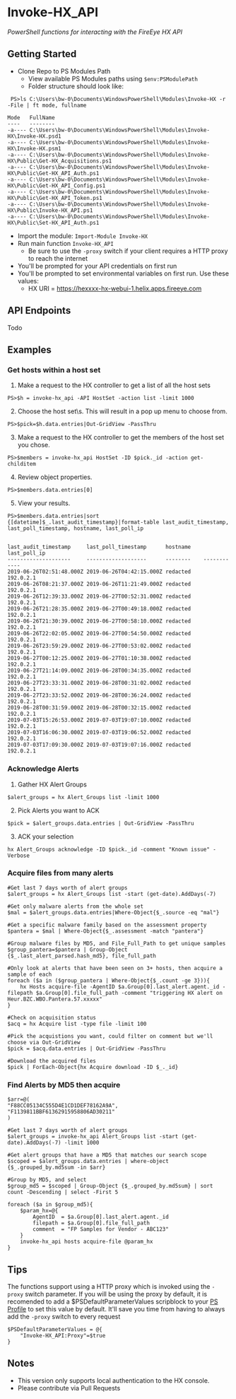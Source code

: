 # Invoke-HX_API
*PowerShell functions for interacting with the FireEye HX API*

## Getting Started
* Clone Repo to PS Modules Path
  * View available PS Modules paths using `$env:PSModulePath`
  * Folder structure should look like:
```
 PS>ls C:\Users\bw-0\Documents\WindowsPowerShell\Modules\Invoke-HX -r -File | ft mode, fullname

Mode   FullName
----   --------
-a---- C:\Users\bw-0\Documents\WindowsPowerShell\Modules\Invoke-HX\Invoke-HX.psd1
-a---- C:\Users\bw-0\Documents\WindowsPowerShell\Modules\Invoke-HX\Invoke-HX.psm1
-a---- C:\Users\bw-0\Documents\WindowsPowerShell\Modules\Invoke-HX\Public\Get-HX_Acquisitions.ps1
-a---- C:\Users\bw-0\Documents\WindowsPowerShell\Modules\Invoke-HX\Public\Get-HX_API_Auth.ps1
-a---- C:\Users\bw-0\Documents\WindowsPowerShell\Modules\Invoke-HX\Public\Get-HX_API_Config.ps1
-a---- C:\Users\bw-0\Documents\WindowsPowerShell\Modules\Invoke-HX\Public\Get-HX_API_Token.ps1
-a---- C:\Users\bw-0\Documents\WindowsPowerShell\Modules\Invoke-HX\Public\Invoke-HX_API.ps1
-a---- C:\Users\bw-0\Documents\WindowsPowerShell\Modules\Invoke-HX\Public\Set-HX_API_Auth.ps1
```
* Import the module: `Import-Module Invoke-HX`
* Run main function `Invoke-HX_API`
  * Be sure to use the `-proxy` switch if your client requires a HTTP proxy to reach the internet
* You'll be prompted for your API credentials on first run
* You'll be prompted to set environmental variables on first run. Use these values:
  * HX URI = https://hexxxx-hx-webui-1.helix.apps.fireeye.com

## API Endpoints
Todo

## Examples
### Get hosts within a host set
1. Make a request to the HX controller to get a list of all the host sets
```
PS>$h = invoke-hx_api -API HostSet -action list -limit 1000
```
2. Choose the host set\s. This will result in a pop up menu to choose from.
```
PS>$pick=$h.data.entries|Out-GridView -PassThru
```
3. Make a request to the HX controller to get the members of the host set you chose.
```
PS>$members = invoke-hx_api HostSet -ID $pick._id -action get-childitem
```
4. Review object properties.
```
PS>$members.data.entries[0]

```
5. View your results.
```
PS>$members.data.entries|sort {[datetime]$_.last_audit_timestamp}|format-table last_audit_timestamp, last_poll_timestamp, hostname, last_poll_ip


last_audit_timestamp     last_poll_timestamp      hostname    last_poll_ip 
--------------------     -------------------      --------    ------------ 
2019-06-26T02:51:48.000Z 2019-06-26T04:42:15.000Z redacted    192.0.2.1
2019-06-26T08:21:37.000Z 2019-06-26T11:21:49.000Z redacted    192.0.2.1
2019-06-26T12:39:33.000Z 2019-06-27T00:52:31.000Z redacted    192.0.2.1
2019-06-26T21:28:35.000Z 2019-06-27T00:49:18.000Z redacted    192.0.2.1
2019-06-26T21:30:39.000Z 2019-06-27T00:58:10.000Z redacted    192.0.2.1
2019-06-26T22:02:05.000Z 2019-06-27T00:54:50.000Z redacted    192.0.2.1
2019-06-26T23:59:29.000Z 2019-06-27T00:53:02.000Z redacted    192.0.2.1
2019-06-27T00:12:25.000Z 2019-06-27T01:10:38.000Z redacted    192.0.2.1
2019-06-27T21:14:09.000Z 2019-06-28T00:34:35.000Z redacted    192.0.2.1
2019-06-27T23:33:31.000Z 2019-06-28T00:31:02.000Z redacted    192.0.2.1
2019-06-27T23:33:52.000Z 2019-06-28T00:36:24.000Z redacted    192.0.2.1
2019-06-28T00:31:59.000Z 2019-06-28T00:32:15.000Z redacted    192.0.2.1
2019-07-03T15:26:53.000Z 2019-07-03T19:07:10.000Z redacted    192.0.2.1
2019-07-03T16:06:30.000Z 2019-07-03T19:06:52.000Z redacted    192.0.2.1
2019-07-03T17:09:30.000Z 2019-07-03T19:07:16.000Z redacted    192.0.2.1

```
### Acknowledge Alerts
1. Gather HX Alert Groups
```
$alert_groups = hx Alert_Groups list -limit 1000
```
2. Pick Alerts you want to ACK
```
$pick = $alert_groups.data.entries | Out-GridView -PassThru
```
3. ACK your selection
```
hx Alert_Groups acknowledge -ID $pick._id -comment "Known issue" -Verbose
```
### Acquire files from many alerts
```
#Get last 7 days worth of alert groups
$alert_groups = hx Alert_Groups list -start (get-date).AddDays(-7)

#Get only malware alerts from the whole set
$mal = $alert_groups.data.entries|Where-Object{$_.source -eq "mal"}

#Get a specific malware family based on the assessment property
$pantera = $mal | Where-Object{$_.assessment -match "pantera"}

#Group malware files by MD5, and File_Full_Path to get unique samples
$group_pantera=$pantera | Group-Object {$_.last_alert_parsed.hash_md5}, file_full_path

#Only look at alerts that have been seen on 3+ hosts, then acquire a sample of each
foreach ($a in ($group_pantera | Where-Object{$_.count -ge 3})){
	hx Hosts acquire-file -AgentID $a.Group[0].last_alert.agent._id -filepath $a.Group[0].file_full_path -comment "triggering HX alert on Heur.BZC.WBO.Pantera.57.xxxxx"
}

#Check on acquisition status
$acq = hx Acquire list -type file -limit 100

#Pick the acquistions you want, could filter on comment but we'll choose via Out-GridView
$pick = $acq.data.entries | Out-GridView -PassThru

#Download the acquired files
$pick | ForEach-Object{hx Acquire download -ID $_._id}
```
### Find Alerts by MD5 then acquire
```
$arr=@(
"F88CC05134C555D4E1CD1DEF78162A9A",
"F1139811BBF61362915958806AD30211"
)

#Get last 7 days worth of alert groups
$alert_groups = invoke-hx_api Alert_Groups list -start (get-date).AddDays(-7) -limit 1000

#Get alert groups that have a MD5 that matches our search scope
$scoped = $alert_groups.data.entries | where-object {$_.grouped_by.md5sum -in $arr}

#Group by MD5, and select
$group_md5 = $scoped | Group-Object {$_.grouped_by.md5sum} | sort count -Descending | select -First 5

foreach ($a in $group_md5){
	$param_hx=@{
		AgentID  = $a.Group[0].last_alert.agent._id
		filepath = $a.Group[0].file_full_path
		comment  = "FP Samples for Vendor - ABC123"
	}
	invoke-hx_api hosts acquire-file @param_hx
}
```
## Tips
The functions support using a HTTP proxy which is invoked using the `-proxy` switch parameter. If you will be using the proxy by default, it is recomended to add a $PSDefaultParameterValues scripblock to your [PS Profile](https://docs.microsoft.com/en-us/powershell/module/microsoft.powershell.core/about/about_profiles?view=powershell-6) to set this value by default. It'll save you time from having to always add the `-proxy` switch to every request
```
$PSDefaultParameterValues = @{
	"Invoke-HX_API:Proxy"=$true
}
```
## Notes
* This version only supports local authentication to the HX console.
* Please contribute via Pull Requests